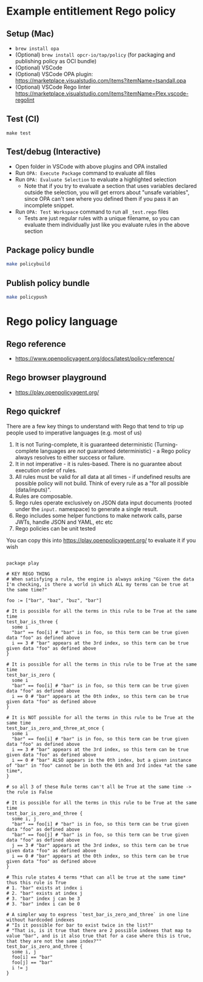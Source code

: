 # Example entitlement Rego policy

## Setup (Mac)

- `brew install opa`
- (Optional) `brew install opcr-io/tap/policy` (for packaging and publishing policy as OCI bundle)
- (Optional) VSCode
- (Optional) VSCode OPA plugin: https://marketplace.visualstudio.com/items?itemName=tsandall.opa
- (Optional) VSCode Rego linter https://marketplace.visualstudio.com/items?itemName=Plex.vscode-regolint

## Test (CI)

`make test`

## Test/debug (Interactive)

- Open folder in VSCode with above plugins and OPA installed
- Run `OPA: Execute Package` command to evaluate all files
- Run `OPA: Evaluate Selection` to evaluate a highlighted selection
  - Note that if you try to evaluate a section that uses variables declared outside the selection, you will get errors about "unsafe variables", since OPA can't see where you defined them if you pass it an incomplete snippet.
- Run `OPA: Test Workspace` command to run all `_test.rego` files
  - Tests are just regular rules with a unique filename, so you can evaluate them individually just like you evaluate rules in the above section

## Package policy bundle

```sh
make policybuild
```

## Publish policy bundle

```sh
make policypush
```

# Rego policy language

## Rego reference

- https://www.openpolicyagent.org/docs/latest/policy-reference/

## Rego browser playground

- https://play.openpolicyagent.org/

## Rego quickref

There are a few key things to understand with Rego that tend to trip up people used to imperative languages (e.g. most of us)

1. It is not Turing-complete, it is guaranteed deterministic (Turning-complete languages are _not_ guaranteed deterministic) - a Rego policy always resolves to either success or failure.
1. It in not imperative - it is rules-based. There is no guarantee about execution order of rules.
1. All rules must be valid for all data at all times - if undefined results are possible policy will not build. Think of every rule as a "for all possible (data/inputs)".
1. Rules are composable.
1. Rego rules operate exclusively on JSON data input documents (rooted under the `input.` namespace) to generate a single result.
1. Rego includes some helper functions to make network calls, parse JWTs, handle JSON and YAML, etc etc
1. Rego policies can be unit tested

You can copy this into https://play.openpolicyagent.org/ to evaluate it if you wish

```rego

package play

# KEY REGO THING
# When satisfying a rule, the engine is always asking "Given the data I'm checking, is there a world in which ALL my terms can be true at the same time?"

foo := ["bar", "baz", "buz", "bar"]

# It is possible for all the terms in this rule to be True at the same time
test_bar_is_three {
  some i
  "bar" == foo[i] # "bar" is in foo, so this term can be true given data "foo" as defined above
  i == 3 # "bar" appears at the 3rd index, so this term can be true given data "foo" as defined above
}

# It is possible for all the terms in this rule to be True at the same time
test_bar_is_zero {
  some i
  "bar" == foo[i] # "bar" is in foo, so this term can be true given data "foo" as defined above
  i == 0 # "bar" appears at the 0th index, so this term can be true given data "foo" as defined above
}

# It is NOT possible for all the terms in this rule to be True at the same time
test_bar_is_zero_and_three_at_once {
  some i
  "bar" == foo[i] # "bar" is in foo, so this term can be true given data "foo" as defined above
  i == 3 # "bar" appears at the 3rd index, so this term can be true given data "foo" as defined above
  i == 0 # "bar" ALSO appears in the 0th index, but a given instance of "bar" in "foo" cannot be in both the 0th and 3rd index *at the same time*,
}

# so all 3 of these Rule terms can't all be True at the same time -> the rule is False

# It is possible for all the terms in this rule to be True at the same time
test_bar_is_zero_and_three {
  some i, j
  "bar" == foo[i] # "bar" is in foo, so this term can be true given data "foo" as defined above
  "bar" == foo[j] # "bar" is in foo, so this term can be true given data "foo" as defined above
  j == 3 # "bar" appears at the 3rd index, so this term can be true given data "foo" as defined above
  i == 0 # "bar" appears at the 0th index, so this term can be true given data "foo" as defined above
}

# This rule states 4 terms *that can all be true at the same time* thus this rule is True
# 1. "bar" exists at index i
# 2. "bar" exists at index j
# 3. "bar" index j can be 3
# 3. "bar" index i can be 0

# A simpler way to express `test_bar_is_zero_and_three` in one line without hardcoded indexes
# "Is it possible for bar to exist twice in the list?"
# "That is, is it true that there are 2 possible indexes that map to value "bar", and is it also true that for a case where this is true, that they are not the same index?""
test_bar_is_zero_and_three {
  some i, j
  foo[i] == "bar"
  foo[j] == "bar"
  i != j
}
```
